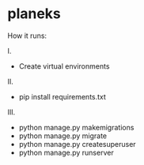 # planeks

How it runs:

I.
 * Create virtual environments

II.
 * pip install requirements.txt

III.
  * python manage.py makemigrations
  * python manage.py migrate
  * python manage.py createsuperuser
  * python manage.py runserver
